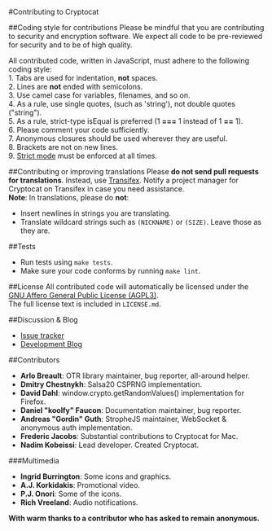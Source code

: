 #Contributing to Cryptocat

##Coding style for contributions
Please be mindful that you are contributing to security and encryption software. We expect all code to be pre-reviewed for security and to be of high quality.  

All contributed code, written in JavaScript, must adhere to the following coding style:  
	1. Tabs are used for indentation, **not** spaces.  
	2. Lines are **not** ended with semicolons.  
	3. Use camel case for variables, filenames, and so on.  
	4. As a rule, use single quotes, (such as 'string'), not double quotes ("string").  
	5. As a rule, strict-type isEqual is preferred (1 **===** 1 instead of 1 **==** 1).  
	6. Please comment your code sufficiently.  
	7. Anonymous closures should be used wherever they are useful.  
	8. Brackets are not on new lines.  
	9. [Strict mode](https://developer.mozilla.org/en-US/docs/Web/JavaScript/Reference/Functions_and_function_scope/Strict_mode) must be enforced at all times.

##Contributing or improving translations
Please **do not send pull requests for translations**. Instead, use [Transifex](https://www.transifex.com/projects/p/Cryptocat/resource/cryptocat/). Notify a project manager for Cryptocat on Transifex in case you need assistance.  
**Note**: In translations, please do **not**:
* Insert newlines in strings you are translating.  
* Translate wildcard strings such as `(NICKNAME)` or `(SIZE)`. Leave those as they are.  

##Tests
* Run tests using `make tests`.
* Make sure your code conforms by running `make lint`.

##License
All contributed code will automatically be licensed under the [GNU Affero General Public License (AGPL3)](https://www.gnu.org/licenses/agpl-3.0.html).  
The full license text is included in `LICENSE.md`.  

##Discussion & Blog
* [Issue tracker](https://github.com/cryptocat/cryptocat/issues)
* [Development Blog](https://blog.crypto.cat)  

##Contributors
* **Arlo Breault**: OTR library maintainer, bug reporter, all-around helper.  
* **Dmitry Chestnykh**: Salsa20 CSPRNG implementation.  
* **David Dahl**: window.crypto.getRandomValues() implementation for Firefox.  
* **Daniel "koolfy" Faucon**: Documentation maintainer, bug reporter.  
* **Andreas "Gordin" Guth**: StropheJS maintainer, WebSocket & anonymous auth implementation.  
* **Frederic Jacobs**: Substantial contributions to Cryptocat for Mac.  
* **Nadim Kobeissi**: Lead developer. Created Cryptocat.  

###Multimedia
* **Ingrid Burrington**: Some icons and graphics.  
* **A.J. Korkidakis**: Promotional video.  
* **P.J. Onori**: Some of the icons.  
* **Rich Vreeland**: Audio notifications.  
  
**With warm thanks to a contributor who has asked to remain anonymous.**
